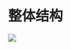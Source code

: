 ﻿# 整体结构
[![](https://mermaid.ink/img/pako:eNqlVt9vmzAQ_lcs76WVUgqEkoSHaVJTRVOXtVqjVdvYgwMOWDE2MkZtl-R_nw0tv0KidLsnuPu-u_Pd-WADAx5i6MEV5U9BjIQEi6nPgJIsX0YCpTF4BL98GPGQS4BZRBj24e8SouXmzIczlOBrzqTglGLxVXkEZzPKl4ie-_C8xj5yQUNtLlWYhT4rH28uLj62vZT6DqOTGZE8MAIucB2i7QQot-ABS0lYlB0FFYFOQi5Qtp4jhqK3HLVMzxpqRViR6Hwf3VMJhSmea1Ndd62fYYYFklw0ktLyWYVgROI26M3bq4Jwdk9STHXPWuzviBFK0b-Rf6hxMAxDTcGpjN4jHURrufu0yWKUYg-kggfZAFC0xNQDPsx4gsGDxGlW5LBrc9VIgVpTDFir5G8d1r3ZviZS1nC7X-8OV1Gu45yt-1rS4WrvT1oFQiRRtgUHiVVpDiIa_WpjVJB5TiW5R1lW17R7g7oD8z8-7pudP5FXHfC9-IVeOxoPrNbC0RISgQPtAXz51rbo-2btq-y2al4d5MCw9ORzW-VjviOfZrmVvSe9HkQnW51pO836tc-_nr5CP1XDt-2E7AvXSzhQmeqlkUgmXyiutzFYqWH1Ppi2ObZGptnEdO7JMeSJXhpr5Ajj9oitc_OOIBd7ttIaUBKswZ3aTrGUqXd56UM4gJEgIfRWiGZ4ABMsEqTf4UZzfChjnKgvqV5pIRJrH_psp0gpYj85T6AnRa5ogudRXDnJU7VO8JQgNZFJpRWqE_qjkzMJPcd23WHhBnob-KwUE8Oe2JY7tiamMxpPrpwBfIHexfDKcE3nynRHY2dkD63hbgD_FJEtw3Rd23HHrulOho49GUAcquaKefmrUPwx7P4CpV6FgQ?type=png)](https://mermaid.live/edit#pako:eNqlVt9vmzAQ_lcs76WVUgqEkoSHaVJTRVOXtVqjVdvYgwMOWDE2MkZtl-R_nw0tv0KidLsnuPu-u_Pd-WADAx5i6MEV5U9BjIQEi6nPgJIsX0YCpTF4BL98GPGQS4BZRBj24e8SouXmzIczlOBrzqTglGLxVXkEZzPKl4ie-_C8xj5yQUNtLlWYhT4rH28uLj62vZT6DqOTGZE8MAIucB2i7QQot-ABS0lYlB0FFYFOQi5Qtp4jhqK3HLVMzxpqRViR6Hwf3VMJhSmea1Ndd62fYYYFklw0ktLyWYVgROI26M3bq4Jwdk9STHXPWuzviBFK0b-Rf6hxMAxDTcGpjN4jHURrufu0yWKUYg-kggfZAFC0xNQDPsx4gsGDxGlW5LBrc9VIgVpTDFir5G8d1r3ZviZS1nC7X-8OV1Gu45yt-1rS4WrvT1oFQiRRtgUHiVVpDiIa_WpjVJB5TiW5R1lW17R7g7oD8z8-7pudP5FXHfC9-IVeOxoPrNbC0RISgQPtAXz51rbo-2btq-y2al4d5MCw9ORzW-VjviOfZrmVvSe9HkQnW51pO836tc-_nr5CP1XDt-2E7AvXSzhQmeqlkUgmXyiutzFYqWH1Ppi2ObZGptnEdO7JMeSJXhpr5Ajj9oitc_OOIBd7ttIaUBKswZ3aTrGUqXd56UM4gJEgIfRWiGZ4ABMsEqTf4UZzfChjnKgvqV5pIRJrH_psp0gpYj85T6AnRa5ogudRXDnJU7VO8JQgNZFJpRWqE_qjkzMJPcd23WHhBnob-KwUE8Oe2JY7tiamMxpPrpwBfIHexfDKcE3nynRHY2dkD63hbgD_FJEtw3Rd23HHrulOho49GUAcquaKefmrUPwx7P4CpV6FgQ)
